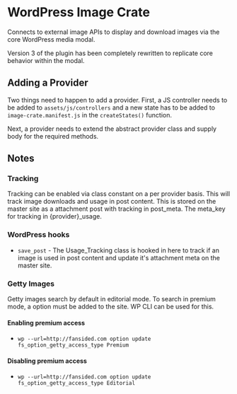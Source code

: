 # WordPress Image Crate
Connects to external image APIs to display and download images via the core WordPress media modal.

Version 3 of the plugin has been completely rewritten to replicate core behavior within the modal.

## Adding a Provider
Two things need to happen to add a provider. First, a JS controller needs to be added to `assets/js/controllers` and a
 new state has to be added to `image-crate.manifest.js` in the `createStates()` function.

Next, a provider needs to extend the abstract provider class and supply body for the required methods. 

## Notes
### Tracking
Tracking can be enabled via class constant on a per provider basis. This will track image downloads and usage in post 
content. This is stored on the master site as a attachment post with tracking in post_meta. The meta_key for tracking in 
{provider}_usage.

### WordPress hooks
* `save_post` - The Usage_Tracking class is hooked in here to track if an image is used in post content and update 
it's attachment meta on the master site. 

### Getty Images
Getty images search by default in editorial mode. To search in premium mode, a option must be added to the site. WP 
CLI can be used for this.

#### Enabling premium access
* `wp --url=http://fansided.com option update fs_option_getty_access_type Premium`

#### Disabling premium access
* `wp --url=http://fansided.com option update fs_option_getty_access_type Editorial`